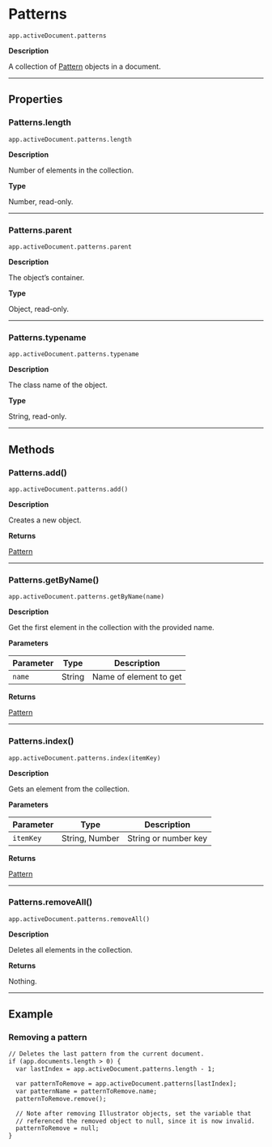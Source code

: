 # Patterns

`app.activeDocument.patterns`

**Description**

A collection of [Pattern](Pattern.md#jsobjref-pattern) objects in a document.

---

## Properties

### Patterns.length

`app.activeDocument.patterns.length`

**Description**

Number of elements in the collection.

**Type**

Number, read-only.

---

### Patterns.parent

`app.activeDocument.patterns.parent`

**Description**

The object’s container.

**Type**

Object, read-only.

---

### Patterns.typename

`app.activeDocument.patterns.typename`

**Description**

The class name of the object.

**Type**

String, read-only.

---

## Methods

### Patterns.add()

`app.activeDocument.patterns.add()`

**Description**

Creates a new object.

**Returns**

[Pattern](Pattern.md#jsobjref-pattern)

---

### Patterns.getByName()

`app.activeDocument.patterns.getByName(name)`

**Description**

Get the first element in the collection with the provided name.

**Parameters**

| Parameter   | Type   | Description            |
|-------------|--------|------------------------|
| `name`      | String | Name of element to get |

**Returns**

[Pattern](Pattern.md#jsobjref-pattern)

---

### Patterns.index()

`app.activeDocument.patterns.index(itemKey)`

**Description**

Gets an element from the collection.

**Parameters**

| Parameter   | Type           | Description          |
|-------------|----------------|----------------------|
| `itemKey`   | String, Number | String or number key |

**Returns**

[Pattern](Pattern.md#jsobjref-pattern)

---

### Patterns.removeAll()

`app.activeDocument.patterns.removeAll()`

**Description**

Deletes all elements in the collection.

**Returns**

Nothing.

---

## Example

### Removing a pattern

```default
// Deletes the last pattern from the current document.
if (app.documents.length > 0) {
  var lastIndex = app.activeDocument.patterns.length - 1;

  var patternToRemove = app.activeDocument.patterns[lastIndex];
  var patternName = patternToRemove.name;
  patternToRemove.remove();

  // Note after removing Illustrator objects, set the variable that
  // referenced the removed object to null, since it is now invalid.
  patternToRemove = null;
}
```

